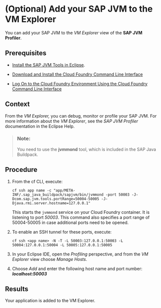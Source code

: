 <!-- loioc9640b6bc22b43da8ec1b805f199e9ca -->

# \(Optional\) Add your SAP JVM to the VM Explorer

You can add your SAP JVM to the *VM Explorer* view of the **SAP JVM Profiler**.



<a name="loioc9640b6bc22b43da8ec1b805f199e9ca__prereq_t3z_fnh_4cb"/>

## Prerequisites

-   [Install the SAP JVM Tools in Eclipse](install-the-sap-jvm-tools-in-eclipse-6321379.md).

-   [Download and Install the Cloud Foundry Command Line Interface](../50-administration-and-ops/download-and-install-the-cloud-foundry-command-line-interface-4ef907a.md)

-   [Log On to the Cloud Foundry Environment Using the Cloud Foundry Command Line Interface](../50-administration-and-ops/log-on-to-the-cloud-foundry-environment-using-the-cloud-foundry-command-line-interface-7a37d66.md)




## Context

From the *VM Explorer,* you can debug, monitor or profile your SAP JVM. For more information about the *VM Explorer*, see the *SAP JVM Profiler* documentation in the Eclipse Help.

> ### Note:  
> You need to use the **jvmmond** tool, which is included in the SAP Java Buildpack.



## Procedure

1.  From the cf CLI, execute:

    ```
    cf ssh app name -c "app/META-INF/.sap_java_buildpack/sapjvm/bin/jvmmond -port 50003 -J-Dcom.sap.jvm.tools.portRange=50004-50005 -J-Djava.rmi.server.hostname=127.0.0.1"
    ```

    This starts the `jvmmond` service on your Cloud Foundry container. It is listening to port *50003*. This command also specifies a port range of 50004-50005 in case additional ports need to be opened.

2.  To enable an SSH tunnel for these ports, execute:

    ```
    cf ssh <app name> -N -T -L 50003:127.0.0.1:50003 -L 50004:127.0.0.1:50004 -L 50005:127.0.0.1:50005
    ```

3.  In your Eclipse IDE, open the *Profiling* perspective, and from the *VM Explorer* view choose *Manage Hosts*.

4.  Choose *Add* and enter the following host name and port number: ***localhost:50003***




<a name="loioc9640b6bc22b43da8ec1b805f199e9ca__result_q2v_czh_zrb"/>

## Results

Your application is added to the VM Explorer.

